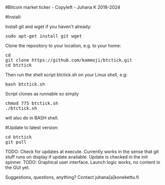 
#Bitcoin market ticker - Copyleft - Juhana K 2018-2024

#Install:

Install git and wget if you haven't already:

<pre>
sudo apt-get install git wget
</pre>

Clone the repository to your location, e.g. to your home:

<pre>
cd
git clone https://github.com/kammoji/btctick.git
cd btctick
</pre>

Then run the shell script btctick.sh on your Linux shell, e.g:

<pre>
bash btctick.sh
</pre>

Script clones as runnable so simply

<pre>
chmod 775 btctick.sh
./btctick.sh
</pre>

will also do in BASH shell.

#Update to latest version:

<pre>
cd btctick
git pull
</pre>

TODO: Check for updates at execute. Currently works in the sense that git stuff runs on display if update available. Update is checked in the init spinner.
TODO: Graphical user interface. Launch logic works, no content in the GUI yet.

Suggestions, questions, anything?
Contact juhana[a]konekettu.fi


